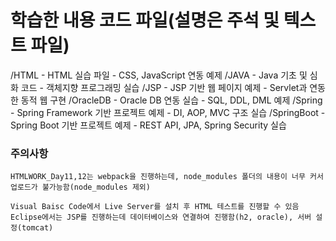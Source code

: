 # 학습한 내용 코드 파일(설명은 주석 및 텍스트 파일)

/HTML
    - HTML 실습 파일
    - CSS, JavaScript 연동 예제
/JAVA
    - Java 기초 및 심화 코드
    - 객체지향 프로그래밍 실습
/JSP
    - JSP 기반 웹 페이지 예제
    - Servlet과 연동한 동적 웹 구현
/OracleDB
    - Oracle DB 연동 실습
    - SQL, DDL, DML 예제
/Spring
    - Spring Framework 기반 프로젝트 예제
    - DI, AOP, MVC 구조 실습
/SpringBoot
    - Spring Boot 기반 프로젝트 예제
    - REST API, JPA, Spring Security 실습


### 주의사항
```
HTMLWORK_Day11,12는 webpack을 진행하는데, node_modules 폴더의 내용이 너무 커서 업로드가 불가능함(node_modules 제외)

Visual Baisc Code에서 Live Server를 설치 후 HTML 테스트를 진행할 수 있음
Eclipse에서는 JSP를 진행하는데 데이터베이스와 연결하여 진행함(h2, oracle), 서버 설정(tomcat)
```
